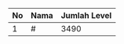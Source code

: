 | No | Nama            | Jumlah Level |
|----|-----------------|--------------|
| 1  | #    |    3490        |
